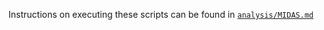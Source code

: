 Instructions on executing these scripts can be found in [`analysis/MIDAS.md`](https://github.com/garudlab/Wasney-Briscoe-2024/blob/main/analysis/MIDAS.md)
